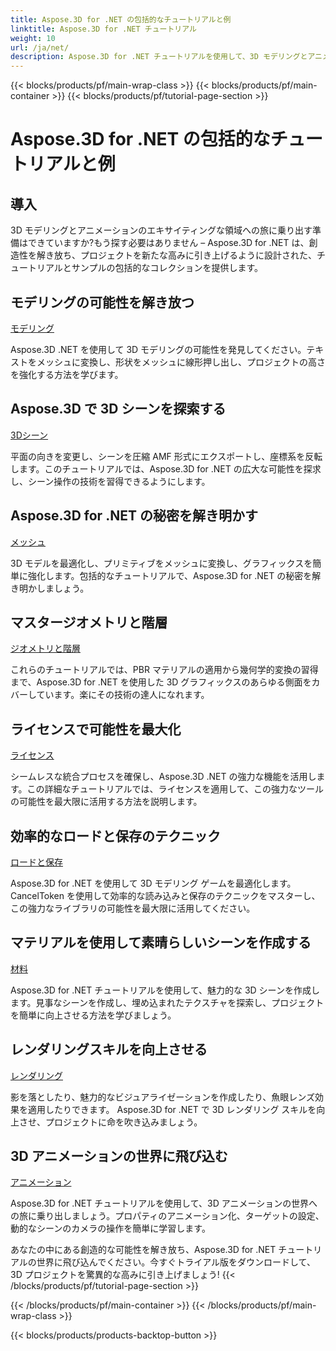 ```yaml
---
title: Aspose.3D for .NET の包括的なチュートリアルと例
linktitle: Aspose.3D for .NET チュートリアル
weight: 10
url: /ja/net/
description: Aspose.3D for .NET チュートリアルを使用して、3D モデリングとアニメーションの世界を解き放ちます。レンダリングから線形押し出しまで、プロジェクトを簡単にレベルアップします。
---
```


{{< blocks/products/pf/main-wrap-class >}}
{{< blocks/products/pf/main-container >}}
{{< blocks/products/pf/tutorial-page-section >}}

# Aspose.3D for .NET の包括的なチュートリアルと例

## 導入

3D モデリングとアニメーションのエキサイティングな領域への旅に乗り出す準備はできていますか?もう探す必要はありません – Aspose.3D for .NET は、創造性を解き放ち、プロジェクトを新たな高みに引き上げるように設計された、チュートリアルとサンプルの包括的なコレクションを提供します。

##  モデリングの可能性を解き放つ
[モデリング](./3d-modeling/)

Aspose.3D .NET を使用して 3D モデリングの可能性を発見してください。テキストをメッシュに変換し、形状をメッシュに線形押し出し、プロジェクトの高さを強化する方法を学びます。


##  Aspose.3D で 3D シーンを探索する
[3Dシーン](./3d-scene/)

平面の向きを変更し、シーンを圧縮 AMF 形式にエクスポートし、座標系を反転します。このチュートリアルでは、Aspose.3D for .NET の広大な可能性を探求し、シーン操作の技術を習得できるようにします。

##  Aspose.3D for .NET の秘密を解き明かす
[メッシュ](./meshes/)

3D モデルを最適化し、プリミティブをメッシュに変換し、グラフィックスを簡単に強化します。包括的なチュートリアルで、Aspose.3D for .NET の秘密を解き明かしましょう。


##  マスタージオメトリと階層
[ジオメトリと階層](./geometry-and-hierarchy/)

これらのチュートリアルでは、PBR マテリアルの適用から幾何学的変換の習得まで、Aspose.3D for .NET を使用した 3D グラフィックスのあらゆる側面をカバーしています。楽にその技術の達人になれます。

##  ライセンスで可能性を最大化
[ライセンス](./license/)

シームレスな統合プロセスを確保し、Aspose.3D .NET の強力な機能を活用します。この詳細なチュートリアルでは、ライセンスを適用して、この強力なツールの可能性を最大限に活用する方法を説明します。

##  効率的なロードと保存のテクニック
[ロードと保存](./loading-and-saving/)

Aspose.3D for .NET を使用して 3D モデリング ゲームを最適化します。 CancelToken を使用して効率的な読み込みと保存のテクニックをマスターし、この強力なライブラリの可能性を最大限に活用してください。

##  マテリアルを使用して素晴らしいシーンを作成する
[材料](./materials/)

Aspose.3D for .NET チュートリアルを使用して、魅力的な 3D シーンを作成します。見事なシーンを作成し、埋め込まれたテクスチャを探索し、プロジェクトを簡単に向上させる方法を学びましょう。

##  レンダリングスキルを向上させる
[レンダリング](./rendering/)

影を落としたり、魅力的なビジュアライゼーションを作成したり、魚眼レンズ効果を適用したりできます。 Aspose.3D for .NET で 3D レンダリング スキルを向上させ、プロジェクトに命を吹き込みましょう。

##  3D アニメーションの世界に飛び込む
[アニメーション](./animation/)

Aspose.3D for .NET チュートリアルを使用して、3D アニメーションの世界への旅に乗り出しましょう。プロパティのアニメーション化、ターゲットの設定、動的なシーンのカメラの操作を簡単に学習します。


あなたの中にある創造的な可能性を解き放ち、Aspose.3D for .NET チュートリアルの世界に飛び込んでください。今すぐトライアル版をダウンロードして、3D プロジェクトを驚異的な高みに引き上げましょう!
{{< /blocks/products/pf/tutorial-page-section >}}

{{< /blocks/products/pf/main-container >}}
{{< /blocks/products/pf/main-wrap-class >}}

{{< blocks/products/products-backtop-button >}}
